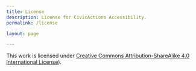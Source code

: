 ```yaml
---
title: License
description: License for CivicActions Accessibility.
permalink: /license

layout: page

---
```


This work is licensed under [Creative Commons Attribution-ShareAlike 4.0 International License](https://creativecommons.org/licenses/by-sa/4.0/)).
